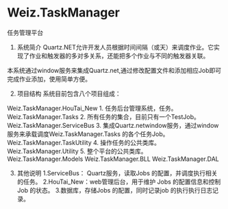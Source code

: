 # Weiz.TaskManager
任务管理平台
1.	系统简介
Quartz.NET允许开发人员根据时间间隔（或天）来调度作业。它实现了作业和触发器的多对多关系，还能把多个作业与不同的触发器关联。

本系统通过window服务来集成Quartz.net,通过修改配置文件和添加相应Job即可完成作业添加，使用简单方便。

2.	项目结构
系统目前包含八个项目组成：

Weiz.TaskManager.HouTai_New					1. 任务后台管理系统，任务。
Weiz.TaskManager.Tasks						2. 所有任务的集合，目前只有一个TestJob。
Weiz.TaskManager.ServiceBus					3. 集成Quartz.netwindow服务，通过window服务来承载调度Weiz.TaskManager.Tasks 的各个任务Job。
Weiz.TaskManager.TaskUtility				4. 操作任务的公共类库。
Weiz.TaskManager.Utility					5. 整个平台的公共类库。
Weiz.TaskManager.Models
Weiz.TaskManager.BLL
Weiz.TaskManager.DAL

3.	其他说明
	1.ServiceBus： Quartz服务，读取Jobs 的配置，并调度执行相关的任务。
	2.HouTai_New：web管理后台，用于维护 Jobs 的配置信息和控制Job 的状态。
	3.数据库，存储Jobs 的配置，同时记录job 的执行执行日志记录。


